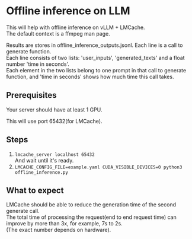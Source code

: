 # Offline inference on LLM
This will help with offline inference on vLLM + LMCache.  
The default context is a ffmpeg man page.  

Results are stores in offline_inference_outputs.jsonl. Each line is a call to generate function.  
Each line consists of two lists: 'user_inputs', 'generated_texts' and a float number 'time in seconds'.  
Each element in the two lists belong to one prompt in that call to generate function, and 'time in seconds' shows how much time this call takes.  
## Prerequisites
Your server should have at least 1 GPU.  

This will use port 65432(for LMCache).  
## Steps
1.  ```lmcache_server localhost 65432```  
And wait until it's ready.  
2. ```LMCACHE_CONFIG_FILE=example.yaml CUDA_VISIBLE_DEVICES=0 python3 offline_inference.py```  
## What to expect
LMCache should be able to reduce the generation time of the second generate call.  
The total time of processing the request(end to end request time) can improve by more than 3x, for example, 7s to 2s.  
(The exact number depends on hardware).  